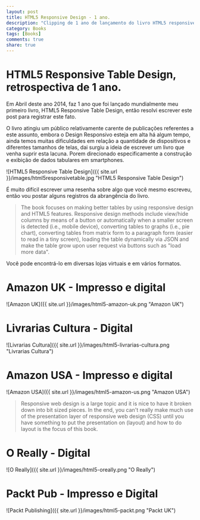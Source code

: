 ```yaml
---
layout: post
title: HTML5 Responsive Design - 1 ano.
description: "Clipping de 1 ano de lançamento do livro HTML5 responsive table design."
category: Books
tags: [Books]
comments: true
share: true
---
```


# HTML5 Responsive Table Design, retrospectiva de 1 ano.
Em Abril deste ano 2014, faz 1 ano que foi lançado mundialmente meu primeiro livro, HTML5 Responsive Table Design, então
resolvi escrever este post para registrar este fato.

O livro atingiu um público relativamente carente de publicações referentes a este assunto, embora o Design Responsivo
esteja em alta há algum tempo, ainda temos muitas dificuldades em relação a quantidade de dispositivos e diferentes tamanhos de telas,
dai surgiu a ideia de escrever um livro que venha suprir esta lacuna.
Porem direcionado especificamente a construção e exibição de dados tabulares em smartphones.

![HTML5 Responsive Table Design]({{ site.url }}/images/html5responsivetable.jpg "HTML5 Responsive Table Design")

É muito difícil escrever uma resenha sobre algo que você mesmo escreveu, então vou postar alguns registros
da abrangência do livro.

> The book focuses on making better tables by using responsive design and HTML5 features. Responsive design methods include view/hide columns by means of a button or automatically when a smaller screen is detected (i.e., mobile device), converting tables to graphs (i.e., pie chart), converting tables from matrix form to a paragraph form (easier to read in a tiny screen), loading the table dynamically via JSON and make the table grow upon user request via buttons such as "load more data".

Você pode encontrá-lo em diversas lojas virtuais e em vários formatos.

# Amazon UK - Impresso e digital

![Amazon UK]({{ site.url }}/images/html5-amazon-uk.png "Amazon UK")

# Livrarias Cultura - Digital

![Livrarias Cultura]({{ site.url }}/images/html5-livrarias-cultura.png "Livrarias Cultura")

# Amazon USA - Impresso e digital

![Amazon USA]({{ site.url }}/images/html5-amazon-us.png "Amazon USA")

> Responsive web design is a large topic and it is nice to have it broken down into bit sized pieces. In the end, you can't really make much use of the presentation layer of responsive web design (CSS) until you have something to put the presentation on (layout) and how to do layout is the focus of this book.

# O Really - Digital

![O Really]({{ site.url }}/images/html5-oreally.png "O Really")

# Packt Pub - Impresso e Digital

![Packt Publishing]({{ site.url }}/images/html5-packt.png "Packt UK")
